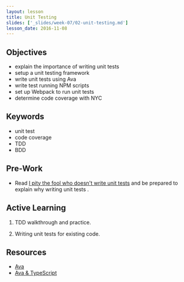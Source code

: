 ```yaml
---
layout: lesson
title: Unit Testing
slides: ['_slides/week-07/02-unit-testing.md']
lesson_date: 2016-11-08
---
```


## Objectives

- explain the importance of writing unit tests
- setup a unit testing framework
- write unit tests using Ava
- write test running NPM scripts
- set up Webpack to run unit tests
- determine code coverage with NYC

## Keywords
- unit test
- code coverage
- TDD
- BDD

## Pre-Work
- Read [I pity the fool who doesn't write unit tests](https://blog.codinghorror.com/i-pity-the-fool-who-doesnt-write-unit-tests/) and be prepared to explain why writing unit tests .

## Active Learning

1. TDD walkthrough and practice.

2. Writing unit tests for existing code.

## Resources
- [Ava](https://github.com/avajs/ava)
- [Ava & TypeScript](https://github.com/avajs/ava/blob/master/docs/recipes/typescript.md)
